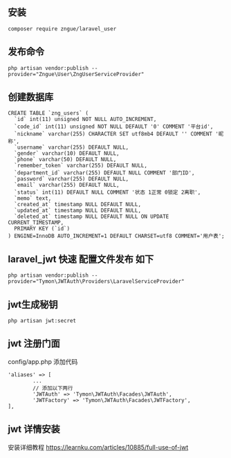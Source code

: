 ##  安装
```
composer require zngue/laravel_user
```
## 发布命令
```
php artisan vendor:publish --provider="Zngue\User\ZngUserServiceProvider"
```
## 创建数据库
```
CREATE TABLE `zng_users` (
  `id` int(11) unsigned NOT NULL AUTO_INCREMENT,
  `code_id` int(11) unsigned NOT NULL DEFAULT '0' COMMENT '平台id',
  `nickname` varchar(255) CHARACTER SET utf8mb4 DEFAULT '' COMMENT '昵称',
  `username` varchar(255) DEFAULT NULL,
  `gender` varchar(10) DEFAULT NULL,
  `phone` varchar(50) DEFAULT NULL,
  `remember_token` varchar(255) DEFAULT NULL,
  `department_id` varchar(255) DEFAULT NULL COMMENT '部门ID',
  `password` varchar(255) DEFAULT NULL,
  `email` varchar(255) DEFAULT NULL,
  `status` int(11) DEFAULT NULL COMMENT '状态 1正常 0锁定 2离职',
  `memo` text,
  `created_at` timestamp NULL DEFAULT NULL,
  `updated_at` timestamp NULL DEFAULT NULL,
  `deleted_at` timestamp NULL DEFAULT NULL ON UPDATE CURRENT_TIMESTAMP,
  PRIMARY KEY (`id`)
) ENGINE=InnoDB AUTO_INCREMENT=1 DEFAULT CHARSET=utf8 COMMENT='用户表';

```
## laravel_jwt 快速 配置文件发布 如下
```
php artisan vendor:publish --provider="Tymon\JWTAuth\Providers\LaravelServiceProvider"
```
## jwt生成秘钥
```
php artisan jwt:secret
``` 
## jwt 注册门面
config/app.php 添加代码
```
'aliases' => [
        ...
        // 添加以下两行
        'JWTAuth' => 'Tymon\JWTAuth\Facades\JWTAuth',
        'JWTFactory' => 'Tymon\JWTAuth\Facades\JWTFactory',
],
```
## jwt 详情安装
安装详细教程 https://learnku.com/articles/10885/full-use-of-jwt




